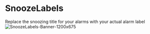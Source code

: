 # SnoozeLabels
Replace the snoozing title for your alarms with your actual alarm label
![SnoozeLabels-Banner-1200x675](https://github.com/0xkuj/SnoozeLabels/assets/56236821/6d4e9809-be41-419d-9912-45bb3c5231bc)
